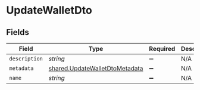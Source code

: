 # UpdateWalletDto


## Fields

| Field                                                                            | Type                                                                             | Required                                                                         | Description                                                                      |
| -------------------------------------------------------------------------------- | -------------------------------------------------------------------------------- | -------------------------------------------------------------------------------- | -------------------------------------------------------------------------------- |
| `description`                                                                    | *string*                                                                         | :heavy_minus_sign:                                                               | N/A                                                                              |
| `metadata`                                                                       | [shared.UpdateWalletDtoMetadata](../../models/shared/updatewalletdtometadata.md) | :heavy_minus_sign:                                                               | N/A                                                                              |
| `name`                                                                           | *string*                                                                         | :heavy_minus_sign:                                                               | N/A                                                                              |